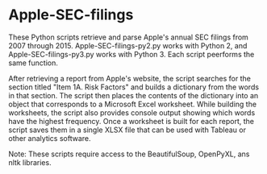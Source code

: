 # Apple-SEC-filings
These Python scripts retrieve and parse Apple's annual SEC filings from 2007 
through 2015. Apple-SEC-filings-py2.py works with Python 2, and 
Apple-SEC-filings-py3.py works with Python 3. Each script peerforms 
the same function.

After retrieving a report from Apple's website, the script 
searches for the section titled "Item 1A. Risk Factors" and builds a 
dictionary from the words in that section. The script then places 
the contents of the dictionary into an object that corresponds to 
a Microsoft Excel worksheet. While building the worksheets, the script also
provides console output showing which words have the highest frequency.
Once a worksheet is built for each report, the script saves them in a single
XLSX file that can be used with Tableau or other analytics software.

Note: These scripts require access to the BeautifulSoup, OpenPyXL, 
ans nltk libraries.
